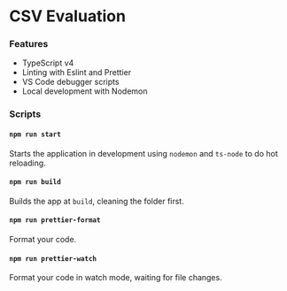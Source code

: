 # CSV Evaluation

### Features

- TypeScript v4
- Linting with Eslint and Prettier
- VS Code debugger scripts
- Local development with Nodemon

### Scripts

#### `npm run start`

Starts the application in development using `nodemon` and `ts-node` to do hot reloading.


#### `npm run build`

Builds the app at `build`, cleaning the folder first.


#### `npm run prettier-format`

Format your code.

#### `npm run prettier-watch`

Format your code in watch mode, waiting for file changes.
